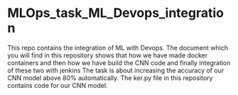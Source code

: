 # MLOps_task_ML_Devops_integration
This repo contains the integration of ML with Devops.
The document which you will find in this repository shows that how we have made docker containers and then how we have build the CNN code and finally integration of these two with jenkins
The task is about increasing the accuracy of our CNN model above 80% automatically.
The ker.py file in this repository contains code for our CNN model.
